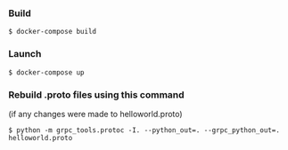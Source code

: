 ### Build

```
$ docker-compose build
```

### Launch

```
$ docker-compose up
```

### Rebuild .proto files using this command 
(if any changes were made to helloworld.proto)
```
$ python -m grpc_tools.protoc -I. --python_out=. --grpc_python_out=. helloworld.proto
```

